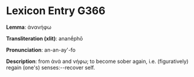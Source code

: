 # Lexicon Entry G366

**Lemma**: ἀνανήφω

**Transliteration (xlit)**: ananḗphō

**Pronunciation**: an-an-ay'-fo

**Description**:
from ἀνά and νήφω; to become sober again, i.e. (figuratively) regain (one's) senses:--recover self.
